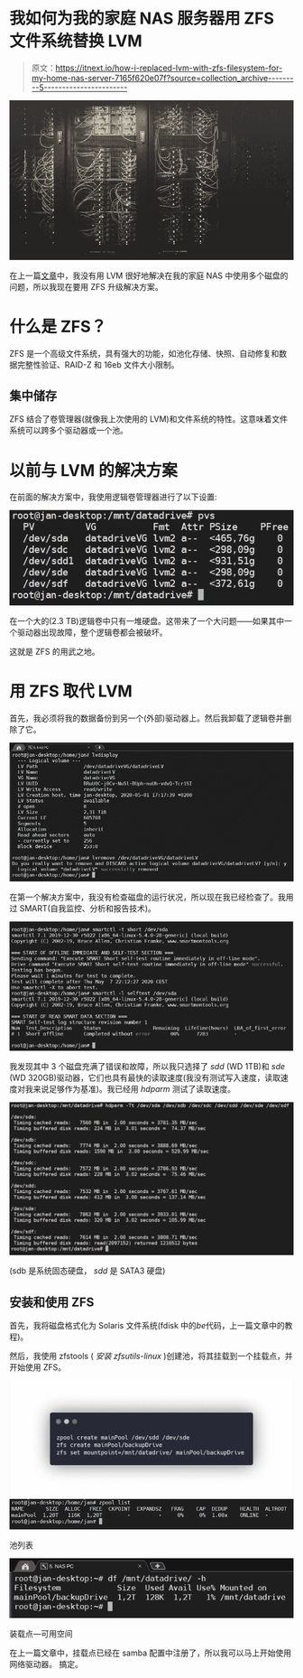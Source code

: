 # 我如何为我的家庭 NAS 服务器用 ZFS 文件系统替换 LVM

> 原文：<https://itnext.io/how-i-replaced-lvm-with-zfs-filesystem-for-my-home-nas-server-7165f620e07f?source=collection_archive---------5----------------------->

![](img/677df5e0787f529892174d00d5c7bc1f.png)

在上一篇[文章](/how-i-turned-my-old-desktop-into-2-5tb-nas-backup-linux-server-with-a-few-hard-drives-1414852aa0b5)中，我没有用 LVM 很好地解决在我的家庭 NAS 中使用多个磁盘的问题，所以我现在要用 ZFS 升级解决方案。

# 什么是 ZFS？

ZFS 是一个高级文件系统，具有强大的功能，如池化存储、快照、自动修复和数据完整性验证、RAID-Z 和 16eb 文件大小限制。

## 集中储存

ZFS 结合了卷管理器(就像我上次使用的 LVM)和文件系统的特性。这意味着文件系统可以跨多个驱动器或一个池。

# 以前与 LVM 的解决方案

在前面的解决方案中，我使用逻辑卷管理器进行了以下设置:

![](img/59bc0fe92b1eb006d1ee138ed7b75f29.png)

在一个大的(2.3 TB)逻辑卷中只有一堆硬盘。这带来了一个大问题——如果其中一个驱动器出现故障，整个逻辑卷都会被破坏。

这就是 ZFS 的用武之地。

# 用 ZFS 取代 LVM

首先，我必须将我的数据备份到另一个(外部)驱动器上。然后我卸载了逻辑卷并删除了它。

![](img/eaacd61cf4a6ddd8210707bb8efd2369.png)

在第一个解决方案中，我没有检查磁盘的运行状况，所以现在我已经检查了。我用过 SMART(自我监控、分析和报告技术)。

![](img/d61bb7433944bc986c2fb80b9ce8aa32.png)

我发现其中 3 个磁盘充满了错误和故障，所以我只选择了 *sdd* (WD 1TB)和 *sde* (WD 320GB)驱动器，它们也具有最快的读取速度(我没有测试写入速度，读取速度对我来说足够作为基准)。我已经用 *hdparm* 测试了读取速度。

![](img/7befcc9f523d25f7cbbd9548b8e25d19.png)

(sdb 是系统固态硬盘， *sdd* 是 SATA3 硬盘)

## 安装和使用 ZFS

首先，我将磁盘格式化为 Solaris 文件系统(fdisk 中的*be*代码，上一篇文章中的教程)。

然后，我使用 zfstools ( *安装 zfsutils-linux* )创建池，将其挂载到一个挂载点，并开始使用 ZFS。

![](img/1bab791b8d4a9d01a8277d299fbb19dc.png)![](img/f93aa4a5be11d9dec0cb5a80f7e19e7f.png)

池列表

![](img/17d034c67b0e4dc27e4b2146fd519b89.png)

装载点—可用空间

在上一篇文章中，挂载点已经在 samba 配置中注册了，所以我可以马上开始使用网络驱动器。
搞定。